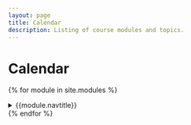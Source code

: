 ```yaml
---
layout: page
title: Calendar
description: Listing of course modules and topics.
---
```


# Calendar

{% for module in site.modules %}
<details markdown="block">
<summary> {{module.navtitle}} </summary>
{{ module}}
</details>
{% endfor %}
